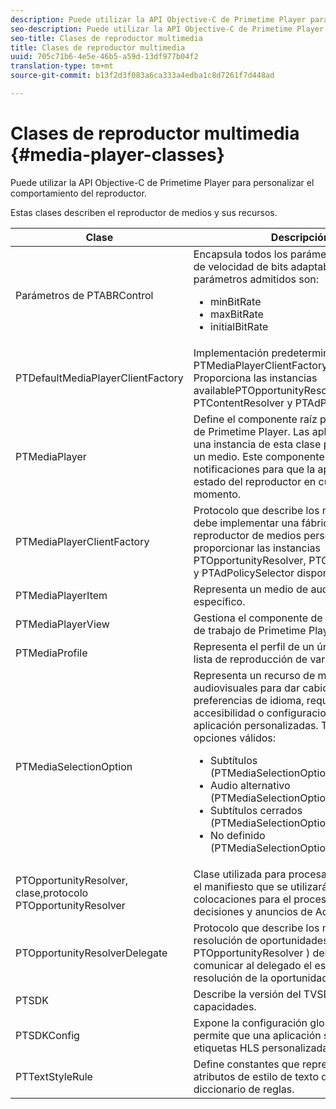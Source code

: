 ```yaml
---
description: Puede utilizar la API Objective-C de Primetime Player para personalizar el comportamiento del reproductor.
seo-description: Puede utilizar la API Objective-C de Primetime Player para personalizar el comportamiento del reproductor.
seo-title: Clases de reproductor multimedia
title: Clases de reproductor multimedia
uuid: 705c71b6-4e5e-46b5-a59d-13df977b04f2
translation-type: tm+mt
source-git-commit: b13f2d3f083a6ca333a4edba1c8d7261f7d448ad

---
```



# Clases de reproductor multimedia {#media-player-classes}

Puede utilizar la API Objective-C de Primetime Player para personalizar el comportamiento del reproductor.

Estas clases describen el reproductor de medios y sus recursos.

| Clase | Descripción |
|---|---|
| Parámetros de PTABRControl | Encapsula todos los parámetros de control de velocidad de bits adaptable. Los parámetros admitidos son:<ul><li>minBitRate</li><li>maxBitRate</li><li>initialBitRate</li></ul> |
| PTDefaultMediaPlayerClientFactory | Implementación predeterminada de PTMediaPlayerClientFactory en el TVSDK. Proporciona las instancias availablePTOpportunityResolver, PTContentResolver y PTAdPolicySelector. |
| PTMediaPlayer | Define el componente raíz para la estructura de Primetime Player. Las aplicaciones crean una instancia de esta clase para reproducir un medio. Este componente envía notificaciones para que la aplicación sepa el estado del reproductor en cualquier momento. |
| PTMediaPlayerClientFactory | Protocolo que describe los métodos que debe implementar una fábrica de cliente de reproductor de medios personalizada para proporcionar las instancias PTOpportunityResolver, PTContentResolver y PTAdPolicySelector disponibles. |
| PTMediaPlayerItem | Representa un medio de audio y vídeo específico. |
| PTMediaPlayerView | Gestiona el componente de vista del marco de trabajo de Primetime Player. |
| PTMediaProfile | Representa el perfil de un único flujo en la lista de reproducción de variante. |
| PTMediaSelectionOption | Representa un recurso de medios audiovisuales para dar cabida a diferentes preferencias de idioma, requisitos de accesibilidad o configuraciones de aplicación personalizadas. Tipos de opciones válidos:<ul><li>Subtítulos (PTMediaSelectionOptionTypeSubtitle)</li><li>Audio alternativo (PTMediaSelectionOptionTypeAudio)</li><li>Subtítulos cerrados (PTMediaSelectionOptionTypeCC)</li><li>No definido (PTMediaSelectionOptionTypeUndefined)</li></ul> |
| PTOpportunityResolver, clase,protocolo PTOpportunityResolver | Clase utilizada para procesar indicaciones en el manifiesto que se utilizarán como colocaciones para el proceso de toma de decisiones y anuncios de Adobe Primetime. |
| PTOpportunityResolverDelegate | Protocolo que describe los métodos que la resolución de oportunidades personalizada ( PTOpportunityResolver ) debe utilizar para comunicar al delegado el estado de la resolución de la oportunidad. |
| PTSDK | Describe la versión del TVSDK y sus capacidades. |
| PTSDKConfig | Expone la configuración global de TVSDK y permite que una aplicación se suscriba a etiquetas HLS personalizadas. |
| PTTextStyleRule | Define constantes que representan claves de atributos de estilo de texto que forman el diccionario de reglas. |
